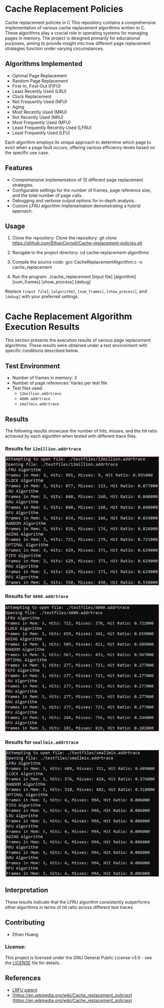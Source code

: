 # Cache Replacement Policies
Cache replacement policies in C
This repository contains a comprehensive implementation of various cache replacement algorithms written in C. These algorithms play a crucial role in operating systems for managing pages in memory. The project is designed primarily for educational purposes, aiming to provide insight into how different page replacement strategies function under varying circumstances.

## Algorithms Implemented

- Optimal Page Replacement
- Random Page Replacement
- First-In, First-Out (FIFO)
- Least Recently Used (LRU)
- Clock Replacement
- Not Frequently Used (NFU)
- Aging
- Most Recently Used (MRU)
- Not Recently Used (NRU)
- Most Frequently Used (MFU)
- Least Frequently Recently Used (LFRU)
- Least Frequently Used (LFU)

Each algorithm employs its unique approach to determine which page to evict when a page fault occurs, offering various efficiency levels based on the specific use case.

## Features

- Comprehensive implementation of 12 different page replacement strategies.
- Configurable settings for the number of frames, page reference size, and the total number of page calls.
- Debugging and verbose output options for in-depth analysis.
- Custom LFRU algorithm implementation demonstrating a hybrid approach.

## Usage

1. Clone the repository:
Clone the repository: git clone https://github.com/EthanCornell/Cache-replacement-policies.git

2. Navigate to the project directory:
cd cache-replacement-algorithms

4. Compile the source code:
gcc CacheReplacementAlgorithm.c -o cache_replacement

5. Run the program:
./cache_replacement [input file] [algorithm] [num_frames] [show_process] [debug]

Replace `[input file]`, `[algorithm]`, `[num_frames]`, `[show_process]`, and `[debug]` with your preferred settings.


# Cache Replacement Algorithm Execution Results

This section presents the execution results of various page replacement algorithms. These results were obtained under a test environment with specific conditions described below.

## Test Environment

- Number of frames in memory: 3
- Number of page references: Varies per test file
- Test files used:
  - `12million.addrtrace`
  - `4000.addrtrace`
  - `smallmix.addrtrace`

## Results

The following results showcase the number of hits, misses, and the hit ratio achieved by each algorithm when tested with different trace files.

### Results for `12million.addrtrace`
![12m](results/12mresult.JPG)

### Results for `4000.addrtrace`
![4k](results/4000result.JPG)

### Results for `smallmix.addrtrace`
![small](results/smallresult.JPG)

## Interpretation

These results indicate that the LFRU algorithm consistently outperforms other algorithms in terms of hit ratio across different test traces.

## Contributing

- Ethan Huang

### License:
This project is licensed under the GNU General Public License v3.0 - see the [LICENSE](LICENSE.md) file for details.

## References
- [LRFU patent](https://patentimages.storage.googleapis.com/60/c5/34/c94ab8b27e2f9d/US10819823.pdf)
- [https://en.wikipedia.org/wiki/Cache_replacement_policies](https://en.wikipedia.org/wiki/Cache_replacement_policies)

